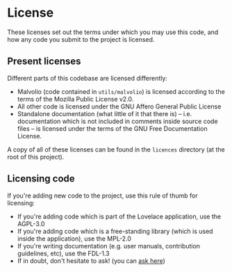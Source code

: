 # License

These licenses set out the terms under which you may use this code, and how any code you submit to
the project is licensed.

## Present licenses

Different parts of this codebase are licensed differently:
- Malvolio (code contained in `utils/malvolio`) is licensed according to the terms of the Mozilla
Public License v2.0.
- All other code is licensed under the GNU Affero General Public License
- Standalone documentation (what little of it that there is) – i.e. documentation which is not
included in comments inside source code files – is licensed under the terms of the GNU Free
Documentation License.

A copy of all of these licenses can be found in the `licences` directory (at the root of this
project).

## Licensing code

If you're adding new code to the project, use this rule of thumb for licensing:
* If you're adding code which is part of the Lovelace application, use the AGPL-3.0
* If you're adding code which is a free-standing library (which is used inside the application),
use the MPL-2.0
* If you're writing documentation (e.g. user manuals, contribution guidelines, etc), use the FDL-1.3
* If in doubt, don't hesitate to ask! (you can
[ask here](https://github.com/lovelace-ed/lovelace/discussions))
